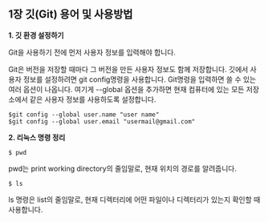## 1장 깃(Git) 용어 및 사용방법

**1. 깃 환경 설정하기**

Git을 사용하기 전에 먼저 사용자 정보를 입력해야 합니다.

Git은 버전을 저장할 때마다 그 버전을 만든 사용자 정보도 함께 저장합니다. 깃에서 사용자 정보를 설정하려면 git config명령을 사용합니다.
Git명령을 입력하면 쓸 수 있는 여러 옵션이 나옵니다.  여기게 --global 옵션을 추가하면 현재 컴퓨터에 있는 모든 저장소에서 같은 사용자 정보를 사용하도록 설정합니다.

```git
$git config --global user.name "user name"
$git config --global user.email "usermail@gmail.com"
```

**2. 리눅스 명령 정리**

```git
$ pwd
```
pwd는 print working directory의 줄임말로, 현재 위치의 경로를 알려줍니다.

```git
$ ls
```

ls 명령은 list의 줄임말로, 현재 디렉터리에 어떤 파일이나 디렉터리가 있는지 확인할 때 사용합니다.




   
